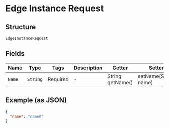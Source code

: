 
# Edge Instance Request

## Structure

`EdgeInstanceRequest`

## Fields

| Name | Type | Tags | Description | Getter | Setter |
|  --- | --- | --- | --- | --- | --- |
| `Name` | `String` | Required | - | String getName() | setName(String name) |

## Example (as JSON)

```json
{
  "name": "name0"
}
```

